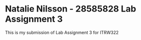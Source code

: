 # Natalie Nilsson - 28585828 Lab Assignment 3

This is my submission of Lab Assignment 3 for ITRW322